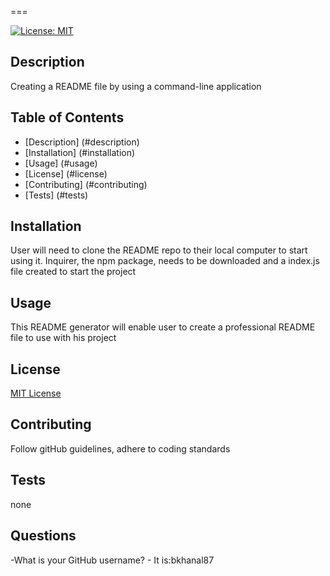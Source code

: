  
===

[![License: MIT](https://img.shields.io/badge/License-MIT-yellow.svg)](https://opensource.org/license/MIT)

Description
---
Creating a README file by using a command-line application 

Table of Contents
---
- [Description] (#description)
- [Installation] (#installation)
- [Usage] (#usage)
- [License] (#license)
- [Contributing] (#contributing)
- [Tests] (#tests)


Installation
---
User will need to clone the README repo to their local computer to start using it. Inquirer, the npm package, needs to be downloaded and a index.js file created to start the project

Usage
---
This README generator will enable user to create a professional README file to use with his project

License
---
[MIT License](https://opensource.org/license/MIT)

Contributing
---
Follow gitHub guidelines, adhere to coding standards

Tests
---
none

Questions
---

-What is your GitHub username?
	- It is:bkhanal87

